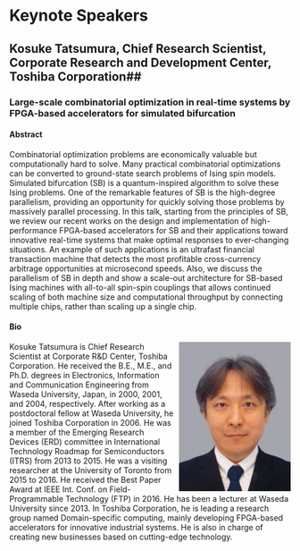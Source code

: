 # Keynote Speakers

## Kosuke Tatsumura, Chief Research Scientist, Corporate Research and Development Center, Toshiba Corporation##

### Large-scale combinatorial optimization in real-time systems by FPGA-based accelerators for simulated bifurcation


#### Abstract

Combinatorial optimization problems are economically valuable but computationally hard to solve. Many practical combinatorial optimizations can be converted to ground-state search problems of Ising spin models. Simulated bifurcation (SB) is a quantum-inspired algorithm to solve these Ising problems. One of the remarkable features of SB is the high-degree parallelism, providing an opportunity for quickly solving those problems by massively parallel processing. In this talk, starting from the principles of SB, we review our recent works on the design and implementation of high-performance FPGA-based accelerators for SB and their applications toward innovative real-time systems that make optimal responses to ever-changing situations. An example of such applications is an ultrafast financial transaction machine that detects the most profitable cross-currency arbitrage opportunities at microsecond speeds. Also, we discuss the parallelism of SB in depth and show a scale-out architecture for SB-based Ising machines with all-to-all spin-spin couplings that allows continued scaling of both machine size and computational throughput by connecting multiple chips, rather than scaling up a single chip.

#### Bio

<img src="../img/Photo-Keynote-Tatsumura.jpg" style="float: right; margin-left: 10px; width: 200px;" />

Kosuke Tatsumura is Chief Research Scientist at Corporate R&D Center, Toshiba Corporation. He received the B.E., M.E., and Ph.D. degrees in Electronics, Information and Communication Engineering from Waseda University, Japan, in 2000, 2001, and 2004, respectively. After working as a postdoctoral fellow at Waseda University, he joined Toshiba Corporation in 2006. He was a member of the Emerging Research Devices (ERD) committee in International Technology Roadmap for Semiconductors (ITRS) from 2013 to 2015. He was a visiting researcher at the University of Toronto from 2015 to 2016. He received the Best Paper Award at IEEE Int. Conf. on Field-Programmable Technology (FTP) in 2016. He has been a lecturer at Waseda University since 2013. In Toshiba Corporation, he is leading a research group named Domain-specific computing, mainly developing FPGA-based accelerators for innovative industrial systems. He is also in charge of creating new businesses based on cutting-edge technology.
